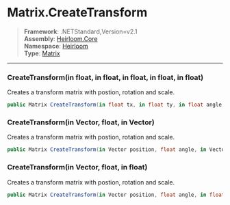# Matrix.CreateTransform

> **Framework**: .NETStandard,Version=v2.1  
> **Assembly**: [Heirloom.Core][0]  
> **Namespace**: [Heirloom][0]  
> **Type**: [Matrix][1]  

--------------------------------------------------------------------------------

### CreateTransform(in float, in float, in float, in float, in float)

Creates a transform matrix with postion, rotation and scale.

```cs
public Matrix CreateTransform(in float tx, in float ty, in float angle, in float sx, in float sy)
```

### CreateTransform(in Vector, float, in Vector)

Creates a transform matrix with postion, rotation and scale.

```cs
public Matrix CreateTransform(in Vector position, float angle, in Vector scale)
```

### CreateTransform(in Vector, float, in float)

Creates a transform matrix with postion, rotation and scale.

```cs
public Matrix CreateTransform(in Vector position, float angle, in float scale)
```

[0]: ..\Heirloom.Core.md
[1]: Heirloom.Matrix.md
